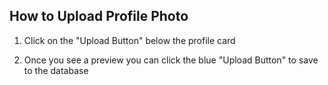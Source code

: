 ## How to Upload Profile Photo

1. Click on the "Upload Button" below the profile card

2. Once you see a preview you can click the blue "Upload Button" to save to the database
